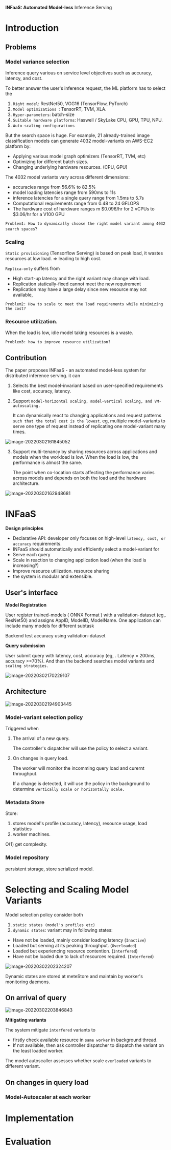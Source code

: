 **INFaaS: Automated** **Model-less** Inference Serving

# Introduction

## Problems

### Model variance selection

Inference query various on service level objectives such as accuracy, latency, and cost.

To better answer the user's inference request, the ML platform has to select the 

1. `Right model`:  RestNet50, VGG16 (TensorFlow, PyTorch)
2. `Model optimizations `: TensorRT, TVM, XLA. 
3. `Hyper-parameters`:  batch-size
4. `Suitable hardware platforms`: Haswell / SkyLake CPU, GPU, TPU, NPU.
5. `Auto-scaling configurations`

But the search space is huge. For example, 21 already-trained image classification models can generate 4032 model-variants on AWS-EC2 platform by:

- Applying various model graph optimizers (TensorRT, TVM, etc)
- Optimizing for different batch sizes.
- Changing underlying hardware resources. (CPU, GPU)

The 4032 model variants vary across different dimensions:

- accuracies range from 56.6% to 82.5%
- model loading latencies range from 590ms to 11s 
- inference latencies for a single query range from 1.5ms to 5.7s 
- Computational requirements range from 0.48 to 24 GFLOPS 
- The hardware cost of hardware ranges m $0.096/hr for 2 vCPUs to $3.06/hr for a V100 GPU

`Problem1: How to dynamically choose the right model variant among 4032 search spaces`?

### Scaling

`Static provisioning` (Tensorflow Serving) is based on peak load, it wastes resources at low load.  => leading to high cost.

`Replica-only` suffers from

- High start-up latency and the right variant may change with load.  
- Replication statically-fixed cannot meet the new requirement
- Replication may have a large delay since new resource may not available,

`Problem2: How to scale to meet the load requirements while minimizing the cost?`

### Resource utilization.

When the load is low, idle model taking resources is a waste. 

`Problem3: how to improve resource utilization?`

## Contribution

The paper proposes INFaaS -  an automated model-less system for distributed inference serving. it can 

1. Selects the best model-invariant based on user-specified requirements like cost, accuracy, latency. 

2. Support `model-horizontal scaling, model-vertical scaling, and VM-autoscaling.`

   It can dynamically react to changing applications and request patterns `such that the total cost is the lowest`. eg, multiple model-variants to serve one type of request instead of replicating one model-variant many times. 

![image-20220302161845052](imgs/image-20220302161845052.png)

3. Support multi-tenancy by sharing resources across applications and models when the workload is low. When the load is low, the performance is almost the same. 

   The point when co-location starts affecting the performance varies across models and depends on both the load and the hardware architecture.

![image-20220302162948681](imgs/image-20220302162948681.png)

# INFaaS

**Design principles**

- Declarative API: developer only focuses on high-level `latency, cost, or accuracy` requirements.
-  INFaaS should automatically and efficiently select a model-variant for
  - Serve each query
  - Scale in reaction to changing application load (when the load is increasing?)
- Improve resource utilization.  resource sharing 
- the system is modular and extensible.

## User's interface

**Model Registration**

User register trained-models ( ONNX Format ) with a validation-dataset (eg,. ResNet50) and assigns AppID, ModelID, ModelName. One application can include many models for different subtask

Backend test accuracy using validation-dataset

**Query submission**

User submit query with latency, cost, accuracy (eg, . Latency = 200ms,  accuracy >=70%). And then the backend searches model variants and `scaling strategies.` 

![image-20220302170229107](imgs/image-20220302170229107.png)

## Architecture

![image-20220302194903445](imgs/image-20220302194903445.png)

### Model-variant selection policy

Triggered when 

1. The arrival of a new query.

   The controller's dispatcher will use the policy to select a variant.

2. On changes in query load.

   The worker will monitor the incomming query load and curernt throughput. 

   If a change is detected, it will use the policy in the background to determine `vertically scale or horizontally scale.`

### Metadata Store

Store:

1. stores model's profile (accuracy, latency), resource usage, load statistics
2. worker machines.

O(1) get complexity.

### Model repository

persistent storage, store serialized model.

# Selecting and Scaling Model Variants

Model selection policy consider both 

1. `static states (model's profiles etc)` 
2.  `dynamic states`: variant may in following states:
   - Have not be loaded, mainly consider loading latency (`Inactive`)
   - Loaded but serving at its peaking throughput. (`Overloaded`)
   - Loaded but experiencing resource contention. (`Interfered`)
   - Have not be loaded due to lack of resources required. (`Interfered`)

![image-20220302202324207](imgs/image-20220302202324207.png)

Dynamic states are stored at meteStore and maintain by worker's monitoring daemons.

## On arrival of query

![image-20220302203846843](imgs/image-20220302203846843.png)

**Mitigating variants**

The system mitigate `interfered` variants to 

- firstly check available resource in `same worker` in background thread.
- If not available, then ask controller dispatcher to dispatch the variant on the least loaded worker.

The model autoscaller assesses whether scale `overloaded` variants to different variant.

## On changes in query load

### Model-Autoscaler at each worker







# Implementation



# Evaluation





